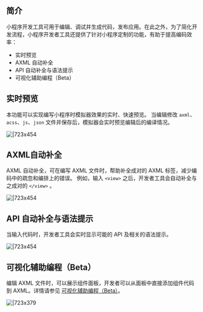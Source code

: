 
## 简介

小程序开发工具可用于编辑、调试并生成代码，发布应用。在此之外，为了简化开发流程，小程序开发者工具还提供了针对小程序定制的功能，有助于提高编码效率：

- 实时预览
- AXML 自动补全
- API 自动补全与语法提示
- 可视化辅助编程（Beta）

## 实时预览

本功能可以实现编写小程序时模拟器效果的实时、快速预览。 当编辑修改 `axml`、`acss`、`js`、`json` 文件并保存后，模拟器会实时预览编辑后的编译情况。

![|723x454](https://cdn.nlark.com/lark/0/2018/gif/149/1533554225114-e5b3f5a9-002f-4fe8-b535-9d164049af48.gif#align=left&display=inline&height=1932&margin=%5Bobject%20Object%5D&originHeight=1932&originWidth=3080&status=done&style=none&width=3080)

## AXML自动补全

AXML 自动补全，可在编写 AXML 文件时，帮助补全成对的 AXML 标签，减少编码中的疏忽和编排上的错误。 例如，输入 `<view>` 之后，开发者工具会自动补全与之成对的 `</view>` 。

![|723x454](https://cdn.nlark.com/lark/0/2018/gif/149/1533554236679-a7f97d02-d3e2-412a-9836-0c9c3f90eaa7.gif#align=left&display=inline&height=1932&margin=%5Bobject%20Object%5D&originHeight=1932&originWidth=3080&status=done&style=none&width=3080)

## API 自动补全与语法提示

当输入代码时，开发者工具会实时显示可能的 API 及相关的语法提示。

![|723x454](https://cdn.nlark.com/lark/0/2018/gif/149/1533554396935-f2f0b60c-97eb-45af-a888-adcdddbc13b6.gif#align=left&display=inline&height=1932&margin=%5Bobject%20Object%5D&originHeight=1932&originWidth=3080&status=done&style=none&width=3080)

## 可视化辅助编程（Beta）

编辑 AXML 文件时，可以展示组件面板，开发者可以从面板中直接添加组件代码到 AXML。详情请参见 [可视化辅助编程（Beta）](ide/component-panel)。

![|723x379](https://gw.alipayobjects.com/zos/skylark-tools/public/files/9accfa18f04f0c42fa3c202fc532499c.gif#align=left&display=inline&height=1006&margin=%5Bobject%20Object%5D&originHeight=1006&originWidth=1920&status=done&style=none&width=1920)
